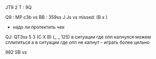 JT9 2 T : 9Q

Q9 : MP c3b vs BB : 359ss J Js
vs missed: (B x )
- надо ли протектить чек

QJ: QT3ss 5 3
(C X B) (_ _ 125)
в ситуации где опп капнулся можем сплититься
а в ситуации где опп не капнут - играть более цельно


982 
SB vs 

